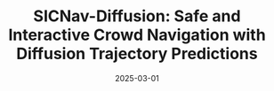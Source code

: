 ---
title: "SICNav-Diffusion: Safe and Interactive Crowd Navigation with Diffusion Trajectory Predictions"
collection: publications
category: manuscripts
permalink: /publication/sicnav
excerpt: ''
date: 2025-03-01
venue: 'Robotics and Automation Letter (RA-L), 2025'
slidesurl: ''
paperurl: 'https://ieeexplore.ieee.org/abstract/document/11068142'
link: 'https://ieeexplore.ieee.org/abstract/document/11068142'
bibtexurl: ''
citation: ''
show: true
header:
  teaser: "publications/sicnav.gif"
---